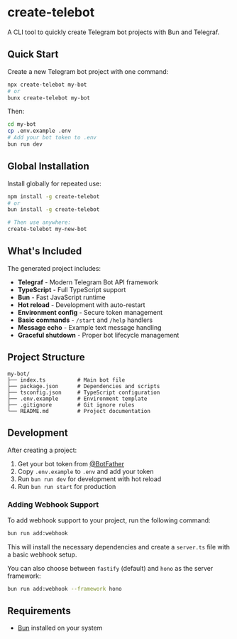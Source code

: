 # create-telebot

A CLI tool to quickly create Telegram bot projects with Bun and Telegraf.

## Quick Start

Create a new Telegram bot project with one command:

```bash
npx create-telebot my-bot
# or
bunx create-telebot my-bot
```

Then:
```bash
cd my-bot
cp .env.example .env
# Add your bot token to .env
bun run dev
```

## Global Installation

Install globally for repeated use:

```bash
npm install -g create-telebot
# or
bun install -g create-telebot

# Then use anywhere:
create-telebot my-new-bot
```

## What's Included

The generated project includes:

- **Telegraf** - Modern Telegram Bot API framework
- **TypeScript** - Full TypeScript support
- **Bun** - Fast JavaScript runtime
- **Hot reload** - Development with auto-restart
- **Environment config** - Secure token management
- **Basic commands** - `/start` and `/help` handlers
- **Message echo** - Example text message handling
- **Graceful shutdown** - Proper bot lifecycle management

## Project Structure

```
my-bot/
├── index.ts          # Main bot file
├── package.json      # Dependencies and scripts
├── tsconfig.json     # TypeScript configuration
├── .env.example      # Environment template
├── .gitignore        # Git ignore rules
└── README.md         # Project documentation
```

## Development

After creating a project:

1. Get your bot token from [@BotFather](https://t.me/botfather)
2. Copy `.env.example` to `.env` and add your token
3. Run `bun run dev` for development with hot reload
4. Run `bun run start` for production

### Adding Webhook Support

To add webhook support to your project, run the following command:

```bash
bun run add:webhook
```

This will install the necessary dependencies and create a `server.ts` file with a basic webhook setup.

You can also choose between `fastify` (default) and `hono` as the server framework:

```bash
bun run add:webhook --framework hono
```

## Requirements

- [Bun](https://bun.sh) installed on your system
